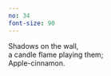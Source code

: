 ```yaml
---
no: 34
font-size: 90
---
```


Shadows on the wall,  
a candle flame playing them;  
Apple-cinnamon.
